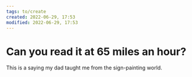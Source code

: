 ```yaml
---
tags: to/create 
created: 2022-06-29, 17:53
modified: 2022-06-29, 17:53
---
```


# Can you read it at 65 miles an hour?
This is a saying my dad taught me from the sign-painting world.